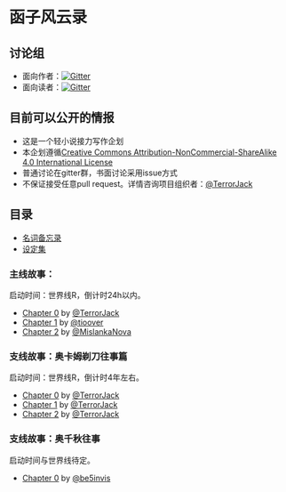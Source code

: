 # 函子风云录

## 讨论组

* 面向作者：[![Gitter](https://img.shields.io/gitter/room/nwjs/nw.js.svg)](https://gitter.im/functor-fantasy/brainstorm-chamber)
* 面向读者：[![Gitter](https://img.shields.io/gitter/room/nwjs/nw.js.svg)](https://gitter.im/functor-fantasy/lobby)

## 目前可以公开的情报

* 这是一个轻小说接力写作企划
* 本企划遵循[Creative Commons Attribution-NonCommercial-ShareAlike 4.0 International License](https://creativecommons.org/licenses/by-nc-sa/4.0/)
* 普通讨论在gitter群，书面讨论采用issue方式
* 不保证接受任意pull request。详情咨询项目组织者：[@TerrorJack](https://github.com/TerrorJack)

## 目录

* [名词备忘录](noun_memo.md)
* [设定集](nisewiki.md)

### 主线故事：

启动时间：世界线R，倒计时24h以内。

* [Chapter 0](chapter_0.md) by [@TerrorJack](https://github.com/TerrorJack)
* [Chapter 1](chapter_1.md) by [@tioover](https://github.com/tioover)
* [Chapter 2](chapter_2.md) by [@MislankaNova](https://github.com/MislankaNova)

### 支线故事：奥卡姆剃刀往事篇

启动时间：世界线R，倒计时4年左右。

* [Chapter 0](occam_razor_tale_0.md) by [@TerrorJack](https://github.com/TerrorJack)
* [Chapter 1](occam_razor_tale_1.md) by [@TerrorJack](https://github.com/TerrorJack)
* [Chapter 2](occam_razor_tale_2.md) by [@TerrorJack](https://github.com/TerrorJack)

### 支线故事：奥千秋往事

启动时间与世界线待定。

* [Chapter 0](oksengiu-stories-0) by [@be5invis](https://github.com/be5invis)
